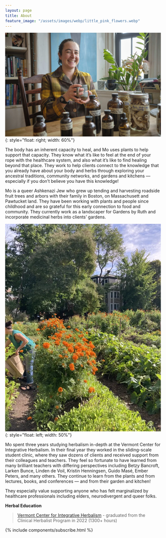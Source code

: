 ```yaml
---
layout: page
title: About
feature_image: "/assets/images/webp/little_pink_flowers.webp"
---
```


![](/assets/images/webp/mo_has_a_mug.webp){: style="float: right; width: 60%"}

The body has an inherent capacity to heal, and Mo uses plants to help support that capacity. They know what it’s like to feel at the end of your rope with the healthcare system, and also what it’s like to find healing beyond that place. They work to help clients connect to the knowledge that you already have about your body and herbs through exploring your ancestral traditions, community networks, and gardens and kitchens — especially if you don’t believe you have this knowledge!

Mo is a queer Ashkenazi Jew who grew up tending and harvesting roadside fruit trees and arbors with their family in Boston, on Massachusett and Pawtucket land. They have been working with plants and people since childhood and are so grateful for this early connection to food and community. They currently work as a landscaper for Gardens by Ruth and incorporate medicinal herbs into clients’ gardens.

![](/assets/images/webp/hhfarm.webp){: style="float: left; width: 50%"}

Mo spent three years studying herbalism in-depth at the Vermont Center for Integrative Herbalism. In their final year they worked in the sliding-scale student clinic, where they saw dozens of clients and received support from their colleagues and teachers. They feel so fortunate to have learned from many brilliant teachers with differing perspectives including Betzy Bancroft, Larken Bunce, Linden de Voil, Kristin Henningsen, Guido Masé, Ember Peters, and many others. They continue to learn from the plants and from lectures, books, and conferences — and from their garden and kitchen!

They especially value supporting anyone who has felt marginalized by healthcare professionals including elders, neurodivergent and queer folks.

**Herbal Education**

> [Vermont Center for Integrative Herbalism](https://vtherbcenter.org/) -
graduated from the Clinical Herbalist Program in 2022 (1300+ hours)

{% include components/subscribe.html %}
